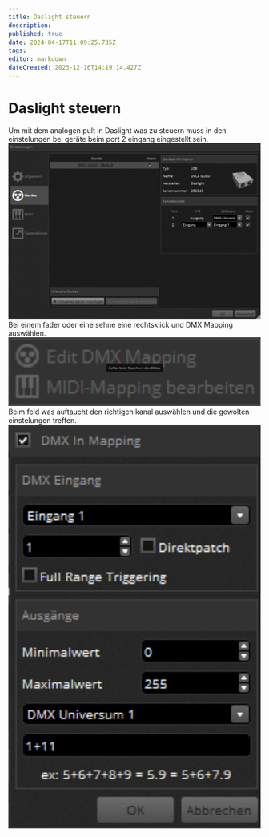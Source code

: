 ```yaml
---
title: Daslight steuern
description: 
published: true
date: 2024-04-17T11:09:25.735Z
tags: 
editor: markdown
dateCreated: 2023-12-16T14:19:14.427Z
---
```


# Daslight steuern
Um mit dem analogen pult in Daslight was zu steuern muss in den einstelungen bei geräte beim port 2 eingang eingestellt sein.
![dmx_steuerung2.jpeg](/licht/dmx_steuerung2.jpeg)
Bei einem fader oder eine sehne eine rechtsklick und DMX Mapping auswählen.
![dmx_steuerung3.jpeg](/licht/dmx_steuerung3.jpeg)
Beim feld was auftaucht den richtigen kanal auswählen und die gewolten einstelungen treffen.
![dmx_steuerung1.jpeg](/licht/dmx_steuerung1.jpeg)